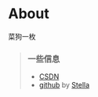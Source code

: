 # About
菜狗一枚

> ### 一些信息
> - [CSDN](https://blog.csdn.net/qq_46129590?type=blog)
> - [github](https://github.com/dinyy) by [Stella](https://www.pixiv.net/users/93273965)